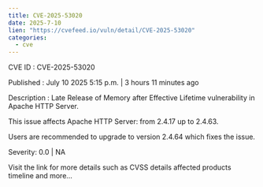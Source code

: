 ```yaml
--- 
title: CVE-2025-53020
date: 2025-7-10
lien: "https://cvefeed.io/vuln/detail/CVE-2025-53020"
categories:
  - cve
---
```


CVE ID : CVE-2025-53020

Published :  July 10
2025
5:15 p.m. | 3 hours
11 minutes ago

Description : Late Release of Memory after Effective Lifetime vulnerability in Apache HTTP Server.

This issue affects Apache HTTP Server: from 2.4.17 up to 2.4.63.

Users are recommended to upgrade to version 2.4.64
which fixes the issue.

Severity: 0.0 | NA

Visit the link for more details
such as CVSS details
affected products
timeline
and more...
